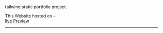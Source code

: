 tailwind static portfolio project.

This Website hosted on -
<br>[ live Preview ](https://sagrsuri.github.io/sagrsuri/SubModule/tailwindcss-static-portfolio/index.html)<hr>



